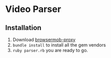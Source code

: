 Video Parser
===

Installation
---

1. Download [browsermob-proxy](http://bmp.lightbody.net/)
2. `bundle install` to install all the gem vendors
3. `ruby parser.rb` you are ready to go.
